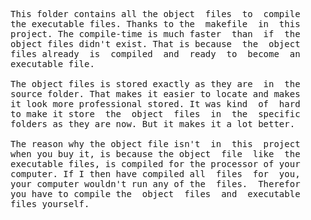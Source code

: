 
<pre>
This folder contains all the object  files  to  compile
the executable files. Thanks to the  makefile  in  this
project. The compile-time is much faster  than  if  the
object files didn't exist. That is because  the  object
files already  is  compiled  and  ready  to  become  an
executable file.

The object files is stored exactly as they are  in  the
source folder. That makes it easier to locate and makes
it look more professional stored. It was kind  of  hard
to make it store  the  object  files  in  the  specific
folders as they are now. But it makes it a lot better.

The reason why the object file isn't  in  this  project
when you buy it, is because the object  file  like  the
executable files, is compiled for the processor of your
computer. If I then have compiled all  files  for  you,
your computer wouldn't run any of the  files.  Therefor
you have to compile the  object  files  and  executable
files yourself.
</pre>
